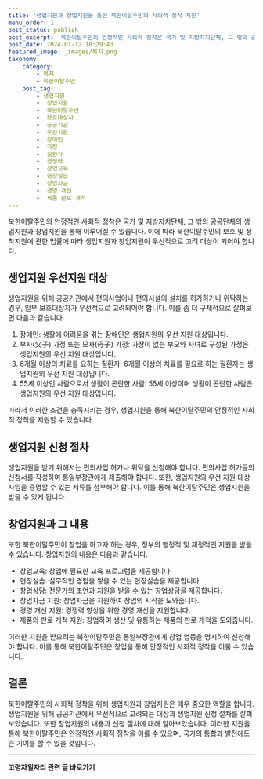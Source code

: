 ```yaml
---
title: '생업지원과 창업지원을 통한 북한이탈주민의 사회적 정착 지원'
menu_order: 1
post_status: publish
post_excerpt: '북한이탈주민의 안정적인 사회적 정착은 국가 및 지방자치단체, 그 밖의 공공단체의 생업지원과 창업지원을 통해 이루어질 수 있습니다. 이에 따라 북한이탈주민의 보호 및 정착지원에 관한 법률에 따라 생업지원과 창업지원이 우선적으로 고려 대상이 되어야 합니다.'
post_date: 2024-01-12 18:29:43
featured_image: _images/복지.png
taxonomy:
    category:
        - 복지
        - 북한이탈주민
    post_tag:
        - 생업지원
        -  창업지원
        -  북한이탈주민
        -  보호대상자
        -  공공기관
        -  우선지원
        -  장애인
        -  가정
        -  질환자
        -  경쟁력
        -  창업교육
        -  현장실습
        -  창업자금
        -  경영 개선
        -  제품 판로 개척
---
```



북한이탈주민의 안정적인 사회적 정착은 국가 및 지방자치단체, 그 밖의 공공단체의 생업지원과 창업지원을 통해 이루어질 수 있습니다. 이에 따라 북한이탈주민의 보호 및 정착지원에 관한 법률에 따라 생업지원과 창업지원이 우선적으로 고려 대상이 되어야 합니다.

## 생업지원 우선지원 대상

생업지원을 위해 공공기관에서 편의사업이나 편의시설의 설치를 허가하거나 위탁하는 경우, 일부 보호대상자가 우선적으로 고려되어야 합니다. 이를 좀 더 구체적으로 살펴보면 다음과 같습니다.

1. 장애인: 생활에 어려움을 겪는 장애인은 생업지원의 우선 지원 대상입니다.
2. 부자(父子) 가정 또는 모자(母子) 가정: 가장이 없는 부모와 자녀로 구성된 가정은 생업지원의 우선 지원 대상입니다.
3. 6개월 이상의 치료를 요하는 질환자: 6개월 이상의 치료를 필요로 하는 질환자는 생업지원의 우선 지원 대상입니다.
4. 55세 이상인 사람으로서 생활이 곤란한 사람: 55세 이상이며 생활이 곤란한 사람은 생업지원의 우선 지원 대상입니다.

따라서 이러한 조건을 충족시키는 경우, 생업지원을 통해 북한이탈주민의 안정적인 사회적 정착을 지원할 수 있습니다.

## 생업지원 신청 절차

생업지원을 받기 위해서는 편의사업 허가나 위탁을 신청해야 합니다. 편의사업 허가등의 신청서를 작성하여 통일부장관에게 제출해야 합니다. 또한, 생업지원의 우선 지원 대상자임을 증명할 수 있는 서류를 첨부해야 합니다. 이를 통해 북한이탈주민은 생업지원을 받을 수 있게 됩니다.

## 창업지원과 그 내용

또한 북한이탈주민이 창업을 하고자 하는 경우, 정부의 행정적 및 재정적인 지원을 받을 수 있습니다. 창업지원의 내용은 다음과 같습니다.

- 창업교육: 창업에 필요한 교육 프로그램을 제공합니다.
- 현장실습: 실무적인 경험을 쌓을 수 있는 현장실습을 제공합니다.
- 창업상담: 전문가의 조언과 지원을 받을 수 있는 창업상담을 제공합니다.
- 창업자금 지원: 창업자금을 지원하여 창업의 시작을 도와줍니다.
- 경영 개선 지원: 경쟁력 향상을 위한 경영 개선을 지원합니다.
- 제품의 판로 개척 지원: 창업하여 생산 및 유통하는 제품의 판로 개척을 도와줍니다.

이러한 지원을 받으려는 북한이탈주민은 통일부장관에게 창업 업종을 명시하여 신청해야 합니다. 이를 통해 북한이탈주민은 창업을 통해 안정적인 사회적 정착을 이룰 수 있습니다.

## 결론

북한이탈주민의 사회적 정착을 위해 생업지원과 창업지원은 매우 중요한 역할을 합니다. 생업지원을 위해 공공기관에서 우선적으로 고려되는 대상과 생업지원 신청 절차를 살펴보았습니다. 또한 창업지원의 내용과 신청 절차에 대해 알아보았습니다. 이러한 지원을 통해 북한이탈주민은 안정적인 사회적 정착을 이룰 수 있으며, 국가의 통합과 발전에도 큰 기여를 할 수 있을 것입니다.
<!-- wp:separator -->
<hr class="wp-block-separator has-alpha-channel-opacity"/>
<!-- /wp:separator -->

<!-- wp:group {"backgroundColor":"base","layout":{"type":"constrained"}} -->
<div class="wp-block-group has-base-background-color has-background"><!-- wp:paragraph {"align":"center","fontSize":"medium"} -->
<p class="has-text-align-center has-large-font-size"><strong>고령자일자리 관련 글 바로가기</strong></p>
<!-- /wp:paragraph -->


<!-- wp:latest-posts
{"categories":[{"id":10558,"count":19,"description":"","link":"https://uknowlaw.com/category/%ea%b3%a0%eb%a0%b9%ec%9e%90%ec%9d%bc%ec%9e%90%eb%a6%ac/","name":"고령자일자리","slug":"고령자일자리","taxonomy":"category","parent":0,"meta":[],"_links":{"self":[{"href":"https://uknowlaw.com/wp-json/wp/v2/categories/10558"}],"collection":[{"href":"https://uknowlaw.com/wp-json/wp/v2/categories"}],"about":[{"href":"https://uknowlaw.com/wp-json/wp/v2/taxonomies/category"}],"wp:post_type":[{"href":"https://uknowlaw.com/wp-json/wp/v2/posts?categories=10558"}],"curies":[{"name":"wp","href":"https://api.w.org/{rel}","templated":true}]}}],"postsToShow":100,"excerptLength":28,"postLayout":"grid","columns":2,"featuredImageAlign":"left","featuredImageSizeSlug":"large","fontSize":"small"} /--></div>
<!-- /wp:group -->